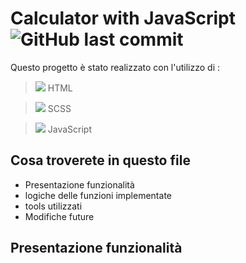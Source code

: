 # Calculator with JavaScript  ![GitHub last commit](https://img.shields.io/github/last-commit/dusan39/Rajkovic-Dusan-JavaScript-Base)

Questo progetto è stato realizzato con l'utilizzo di :

> <img src="https://img.icons8.com/color/24/null/html-5--v1.png"/> HTML

> <img src="https://img.icons8.com/color/24/null/sass.png"/> SCSS

> <img src="https://img.icons8.com/color/24/null/javascript--v1.png"/> JavaScript


## Cosa troverete in questo file

- Presentazione funzionalità
- logiche delle funzioni implementate
- tools utilizzati
- Modifiche future 

## Presentazione funzionalità


